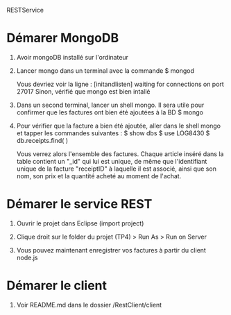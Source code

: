 RESTService 

# Démarer MongoDB
1. Avoir mongoDB installé sur l'ordinateur

2. Lancer mongo dans un terminal avec la commande
	$ mongod
    
    Vous devriez voir la ligne : [initandlisten] waiting for connections on port 27017
    Sinon, vérifié que mongo est bien intallé 
    
3. Dans un second terminal, lancer un shell mongo. Il sera utile pour confirmer que les factures ont bien été ajoutées à la BD
	$ mongo
    
4. Pour vérifier que la facture a bien été ajoutée, aller dans le shell mongo et tapper les commandes suivantes :
       $ show dbs
       $ use LOG8430
       $ db.receipts.find( )
       
    Vous verrez alors l'ensemble des factures. Chaque article inséré dans la table contient un "_id" qui lui est unique, de même que l'identifiant unique de la facture "receiptID" à laquelle il est associé, ainsi que son nom, son prix et la quantité acheté au moment de l'achat.

# Démarer le service REST
1. Ouvrir le projet dans Eclipse (import project)   

2.  Clique droit sur le folder du projet (TP4) > Run As > Run on Server

3. Vous pouvez maintenant enregistrer vos factures à partir du client node.js

# Démarer le client
1. Voir README.md dans le dossier /RestClient/client
